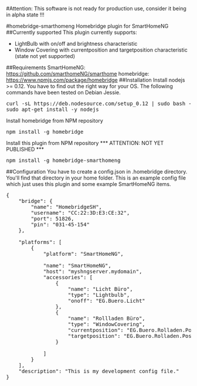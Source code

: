 #Attention: This software is not ready for production use, consider it being in alpha state !!!

#homebridge-smarthomeng
Homebridge plugin for SmartHomeNG
##Currently supported
This plugin currently supports:
* LightBulb with on/off and brightness characteristic
* Window Covering with currentposition and targetposition characteristic (state not yet supported)

##Requirements
SmartHomeNG: https://github.com/smarthomeNG/smarthome
homebridge: https://www.npmjs.com/package/homebridge
##Installation
Install nodejs >= 0.12. You have to find out the right way for your OS. The following commands have been tested on Debian Jessie.
<pre>
curl -sL https://deb.nodesource.com/setup_0.12 | sudo bash -
sudo apt-get install -y nodejs
</pre>
Install homebridge from NPM repository
<pre>
npm install -g homebridge
</pre>
Install this plugin from NPM repository
*** ATTENTION: NOT YET PUBLISHED ***
<pre>
npm install -g homebridge-smarthomeng
</pre>
##Configuration
You have to create a config.json in .homebridge directory. You'll find that directory in your home folder.
This is an example config file which just uses this plugin and some example SmartHomeNG items.
<pre>
{
    "bridge": {
        "name": "HomebridgeSH",
        "username": "CC:22:3D:E3:CE:32",
        "port": 51826,
        "pin": "031-45-154"
    },

    "platforms": [
        {
            "platform": "SmartHomeNG",
             
            "name": "SmartHomeNG",
            "host": "myshngserver.mydomain",
            "accessories": [
                {
                    "name": "Licht Büro",
                    "type": "Lightbulb",
                    "onoff": "EG.Buero.Licht"
                },
                {
                    "name": "Rollladen Büro",
                    "type": "WindowCovering",
                    "currentposition": "EG.Buero.Rolladen.Position",
                    "targetposition": "EG.Buero.Rolladen.Position"
                }

            ]
        }
    ],
    "description": "This is my development config file."
}
</pre>